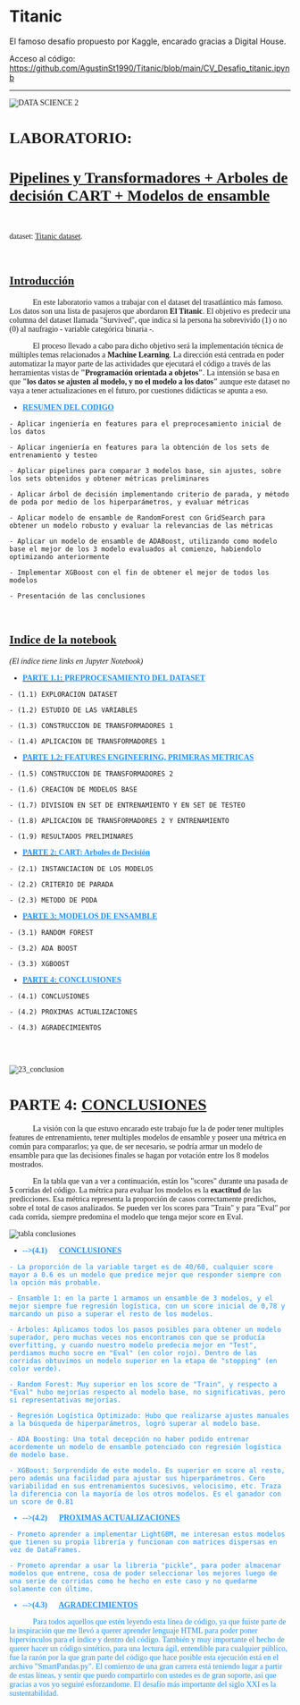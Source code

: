 # Titanic
El famoso desafío propuesto por Kaggle, encarado gracias a Digital House.

Acceso al código: https://github.com/AgustinSt1990/Titanic/blob/main/CV_Desafio_titanic.ipynb

<font face='Arial Narrow'>

-------
    
![DATA SCIENCE 2](https://user-images.githubusercontent.com/95892143/171273667-a370cf8a-d3b5-4d30-87ee-450e1dae1ab4.png)

# LABORATORIO: 

# <u>Pipelines y Transformadores + Arboles de decisión CART + Modelos de ensamble</u>

<br>
    
dataset: [Titanic dataset](http://www.kaggle.com/c/titanic-gettingStarted/data).

<br>

## <u>Introducción</u>

&nbsp;&nbsp;&nbsp;&nbsp;&nbsp;&nbsp;&nbsp;&nbsp;&nbsp;&nbsp;&nbsp;&nbsp;En este laboratorio vamos a trabajar con el dataset del trasatlántico más famoso. Los datos son una lista de pasajeros que abordaron **El Titanic**. El objetivo es predecir una columna del dataset llamada "Survived", que indica si la persona ha sobrevivido (1) o no (0) al naufragio - variable categórica binaria -.
    
&nbsp;&nbsp;&nbsp;&nbsp;&nbsp;&nbsp;&nbsp;&nbsp;&nbsp;&nbsp;&nbsp;&nbsp;El proceso llevado a cabo para dicho objetivo será la implementación técnica de múltiples temas relacionados a **Machine Learning**. La dirección está centrada en poder automatizar la mayor parte de las actividades que ejecutará el código a través de las herramientas vistas de **"Programación orientada a objetos"**. La intensión se basa en que **"los datos se ajusten al modelo, y no el modelo a los datos"** aunque este dataset no vaya a tener actualizaciones en el futuro, por cuestiones didácticas se apunta a eso.

  
    
- <font color='DodgerBlue' face='Arial Narrow'><b><u>RESUMEN DEL CODIGO</u></b></font>
<font face='Arial Narrow'>
    
    - Aplicar ingeniería en features para el preprocesamiento inicial de los datos 
    
    - Aplicar ingeniería en features para la obtención de los sets de entrenamiento y testeo
    
    - Aplicar pipelines para comparar 3 modelos base, sin ajustes, sobre los sets obtenidos y obtener métricas preliminares
    
    - Aplicar árbol de decisión implementando criterio de parada, y método de poda por medio de los hiperparámetros, y evaluar métricas
    
    - Aplicar modelo de ensamble de RandomForest con GridSearch para obtener un modelo robusto y evaluar la relevancias de las métricas
    
    - Aplicar un modelo de ensamble de ADABoost, utilizando como modelo base el mejor de los 3 modelo evaluados al comienzo, habiendolo optimizando anteriormente
    
    - Implementar XGBoost con el fin de obtener el mejor de todos los modelos
    
    - Presentación de las conclusiones

<br>

<a id="indice_notebook"></a> 

<font face='Arial Narrow'>

## <u>Indice de la notebook</u>

*(El índice tiene links en Jupyter Notebook)*  


- [<font color='DodgerBlue' face='Arial Narrow'><b>PARTE 1.1: <u>PREPROCESAMIENTO DEL DATASET</u></b></font>](#p1)
<font face='Arial Narrow'>
    
    - (1.1) EXPLORACION DATASET 
    
    - (1.2) ESTUDIO DE LAS VARIABLES 
    
    - (1.3) CONSTRUCCION DE TRANSFORMADORES 1 
    
    - (1.4) APLICACION DE TRANSFORMADORES 1 




- [<font color='DodgerBlue' face='Arial Narrow'><b>PARTE 1.2: <u>FEATURES ENGINEERING, PRIMERAS METRICAS</u></b></font>](#p11)
<font face='Arial Narrow'>
    
    - (1.5) CONSTRUCCION DE TRANSFORMADORES 2 
    
    - (1.6) CREACION DE MODELOS BASE 
    
    - (1.7) DIVISION EN SET DE ENTRENAMIENTO Y EN SET DE TESTEO
    
    - (1.8) APLICACION DE TRANSFORMADORES 2 Y ENTRENAMIENTO
    
    - (1.9) RESULTADOS PRELIMINARES 

  


- [<font color='DodgerBlue' face='Arial Narrow'><b>PARTE 2: <u>CART: Arboles de Decisión</u></b></font>](#p2)
<font face='Arial Narrow'>
    
    - (2.1) INSTANCIACION DE LOS MODELOS 
    
    - (2.2) CRITERIO DE PARADA
    
    - (2.3) METODO DE PODA 
    



- [<font color='DodgerBlue' face='Arial Narrow'><b>PARTE 3: <u>MODELOS DE ENSAMBLE</u></b></font>](#p3)
<font face='Arial Narrow'>

    - (3.1) RANDOM FOREST
    
    - (3.2) ADA BOOST 
    
    - (3.3) XGBOOST 
    
  


- [<font color='DodgerBlue' face='Arial Narrow'><b>PARTE 4: <u>CONCLUSIONES</u></b></font>](#p4)
<font face='Arial Narrow'>

    - (4.1) CONCLUSIONES
    
    - (4.2) PROXIMAS ACTUALIZACIONES
    
    - (4.3) AGRADECIMIENTOS 
    
<br><br>
    
![23_conclusion](https://user-images.githubusercontent.com/95892143/171273975-7d24d970-90b3-40ad-9bbe-64d7a9fdfadf.jpg)

<font face='Arial Narrow'>

# PARTE 4: <u>CONCLUSIONES</u>
    
<font face='Arial Narrow'>

&nbsp;&nbsp;&nbsp;&nbsp;&nbsp;&nbsp;&nbsp;&nbsp;&nbsp;&nbsp;&nbsp;&nbsp;La visión con la que estuvo encarado este trabajo fue la de poder tener multiples features de entrenamiento, tener multiples modelos de ensamble y poseer una métrica en común para compararlos; ya que, de ser necesario, se podría armar un modelo de ensamble para que las decisiones finales se hagan por votación entre los 8 modelos mostrados.
    
&nbsp;&nbsp;&nbsp;&nbsp;&nbsp;&nbsp;&nbsp;&nbsp;&nbsp;&nbsp;&nbsp;&nbsp;En la tabla que van a ver a continuación, están los "scores" durante una pasada de **5** corridas del código. La métrica para evaluar los modelos es la **exactitud** de las predicciones. Esa métrica representa la proporción de casos correctamente predichos, sobre el total de casos analizados. Se pueden ver los scores para "Train" y para "Eval" por cada corrida, siempre predomina el modelo que tenga mejor score en Eval. 
    
![tabla conclusiones](https://user-images.githubusercontent.com/95892143/171274131-5569134c-931e-4c06-822f-02251fe6497b.png)

<a id='conclusiones'></a>

- <font color='DodgerBlue' face='Arial Narrow'><b>-->(4.1)&nbsp;&nbsp;&nbsp;&nbsp;&nbsp; <u>CONCLUSIONES</u></b>
<font face='Arial Narrow'>    

    - La proporción de la variable target es de 40/60, cualquier score mayor a 0.6 es un modelo que predice mejor que responder siempre con la opción más probable.

    - Ensamble 1: en la parte 1 armamos un ensamble de 3 modelos, y el mejor siempre fue regresión logística, con un score inicial de 0,78 y marcando un piso a superar el resto de los modelos.
    
    - Arboles: Aplicamos todos los pasos posibles para obtener un modelo superador, pero muchas veces nos encontramos con que se producía overfitting, y cuando nuestro modelo predecia mejor en "Test", perdiamos mucho socre en "Eval" (en color rojo). Dentro de las corridas obtuvimos un modelo superior en la etapa de "stopping" (en color verde).
    
    - Random Forest: Muy superior en los score de "Train", y respecto a "Eval" hubo mejorías respecto al modelo base, no significativas, pero si representativas mejorías.
    
    - Regresión Logística Optimizado: Hubo que realizarse ajustes manuales a la búsqueda de hiperparámetros, logró superar al modelo base.
    
    - ADA Boosting: Una total decepción no haber podido entrenar acordemente un modelo de ensamble potenciado con regresión logística de modelo base.
    
    - XGBoost: Sorprendido de este modelo. Es superior en score al resto, pero además una facilidad para ajustar sus hiperparámetros. Cero variabilidad en sus entrenamientos sucesivos, velocisimo, etc. Traza la diferencia con la mayoría de los otros modelos. Es el ganador con un score de 0.81

    
- <font color='DodgerBlue' face='Arial Narrow'><b>-->(4.2)&nbsp;&nbsp;&nbsp;&nbsp;&nbsp; <u>PROXIMAS ACTUALIZACIONES</u></b>   
<font face='Arial Narrow'>
    
    - Prometo aprender a implementar LightGBM, me interesan estos modelos que tienen su propia librería y funcionan con matrices dispersas en vez de DataFrames.
    
    - Prometo aprendar a usar la libreria "pickle", para poder almacenar modelos que entrene, cosa de poder seleccionar los mejores luego de una serie de corridas como he hecho en este caso y no quedarme solamente con último.


- <font color='DodgerBlue' face='Arial Narrow'><b>-->(4.3)&nbsp;&nbsp;&nbsp;&nbsp;&nbsp; <u>AGRADECIMIENTOS</u></b>   
<font face='Arial Narrow'>

&nbsp;&nbsp;&nbsp;&nbsp;&nbsp;&nbsp;&nbsp;&nbsp;&nbsp;&nbsp;&nbsp;&nbsp;Para todos aquellos que estén leyendo esta línea de código, ya que fuiste parte de la inspiración que me llevó a querer aprender lenguaje HTML para poder poner hipervínculos para el índice y dentro del código. También y muy importante el hecho de querer hacer un código sintético, para una lectura ágil, entendible para cualquier público, fue la razón por la que gran parte del código que hace posible esta ejecución está en el archivo "SmartPandas.py". El comienzo de una gran carrera está teniendo lugar a partir de estas líneas, y sentir que puedo compartirlo con ustedes es de gran soporte, así que gracias a vos yo seguiré esforzandome. El desafío más importante del siglo XXI es la sustentabilidad.
    
<br>  
    
